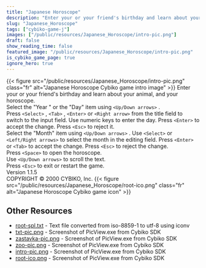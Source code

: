 ```yaml
---
title: "Japanese Horoscope"
description: "Enter your or your friend's birthday and learn about your animal, and your horoscope. Select the \"Year \" or the \"Day\" item using `<Up/Down arrows>` . Press `<Select>` , `<Tab>` , `<Enter>`  or `<Right arrow>`  from the title field to switch to the input field. Use numeric keys ..."
slug: "Japanese_Horoscope"
tags: ["cybiko-game-j"]
images: ["/public/resources/Japanese_Horoscope/intro-pic.png"]
draft: false
show_reading_time: false
featured_image: "/public/resources/Japanese_Horoscope/intro-pic.png"
is_cybiko_game_page: true
ignore_hero: true
---
```

{{< figure src="/public/resources/Japanese_Horoscope/intro-pic.png" class="fr" alt="Japanese Horoscope Cybiko game intro image" >}}
Enter your or your friend's birthday and learn about your animal, and your horoscope. \
Select the "Year " or the "Day" item using `<Up/Down arrows>` . \
Press `<Select>` , `<Tab>` , `<Enter>`  or `<Right arrow>`  from the title field to switch to the input field. Use numeric keys to enter the day. Press `<Enter>`  to accept the change. Press `<Esc>`  to reject it. \
Select the "Month" item using `<Up/Down arrows>` . Use `<Select>`  or `<Left/Right arrows>`  to select the month in the editing field. Press `<Enter>`  or `<Tab>`  to accept the change. Press `<Esc>`  to reject the change. \
Press `<Space>`  to open the horoscope. \
Use `<Up/Down arrows>`  to scroll the text. \
Press `<Esc>`  to exit or restart the game. \
Version 1.1.5 \
COPYRIGHT © 2000 CYBIKO, Inc. {{< figure src="/public/resources/Japanese_Horoscope/root-ico.png" class="fr" alt="Japanese Horoscope Cybiko game icon" >}}

## Other Resources
* [root-spl.txt](/public/resources/Japanese_Horoscope/root-spl.txt) - Text file converted from iso-8859-1 to utf-8 using iconv
* [txt-pic.png](/public/resources/Japanese_Horoscope/txt-pic.png) - Screenshot of PicView.exe from Cybiko SDK
* [zastavka-pic.png](/public/resources/Japanese_Horoscope/zastavka-pic.png) - Screenshot of PicView.exe from Cybiko SDK
* [zoo-pic.png](/public/resources/Japanese_Horoscope/zoo-pic.png) - Screenshot of PicView.exe from Cybiko SDK
* [intro-pic.png](/public/resources/Japanese_Horoscope/intro-pic.png) - Screenshot of PicView.exe from Cybiko SDK
* [root-ico.png](/public/resources/Japanese_Horoscope/root-ico.png) - Screenshot of PicView.exe from Cybiko SDK
